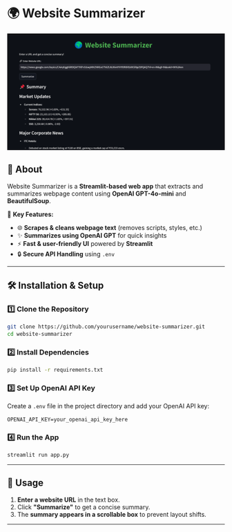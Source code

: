 # 🌍 Website Summarizer  

![Website Summarizer](screenshot.png)  

## 📌 About  
Website Summarizer is a **Streamlit-based web app** that extracts and summarizes webpage content using **OpenAI GPT-4o-mini** and **BeautifulSoup**.  

🚀 **Key Features:**  
- 🌐 **Scrapes & cleans webpage text** (removes scripts, styles, etc.)  
- ✨ **Summarizes using OpenAI GPT** for quick insights  
- ⚡ **Fast & user-friendly UI** powered by **Streamlit**  
- 🔒 **Secure API Handling** using `.env`  

---

## 🛠️ Installation & Setup  

### **1️⃣ Clone the Repository**  
```sh
git clone https://github.com/yourusername/website-summarizer.git  
cd website-summarizer
```

### **2️⃣ Install Dependencies**  
```sh
pip install -r requirements.txt
```

### **3️⃣ Set Up OpenAI API Key**  
Create a `.env` file in the project directory and add your OpenAI API key:  
```
OPENAI_API_KEY=your_openai_api_key_here
```

### **4️⃣ Run the App**  
```sh
streamlit run app.py
```

---

## 🎯 Usage  
1. **Enter a website URL** in the text box.  
2. Click **"Summarize"** to get a concise summary.  
3. The **summary appears in a scrollable box** to prevent layout shifts.  

---





